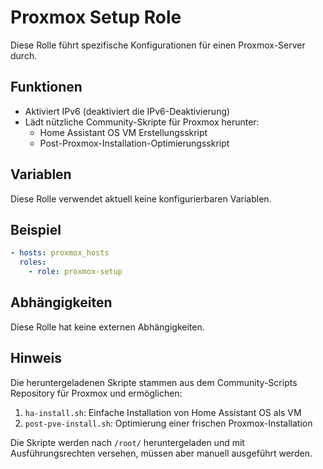 # Proxmox Setup Role

Diese Rolle führt spezifische Konfigurationen für einen Proxmox-Server durch.

## Funktionen

- Aktiviert IPv6 (deaktiviert die IPv6-Deaktivierung)
- Lädt nützliche Community-Skripte für Proxmox herunter:
  - Home Assistant OS VM Erstellungsskript
  - Post-Proxmox-Installation-Optimierungsskript

## Variablen

Diese Rolle verwendet aktuell keine konfigurierbaren Variablen.

## Beispiel

```yaml
- hosts: proxmox_hosts
  roles:
    - role: proxmox-setup
```

## Abhängigkeiten

Diese Rolle hat keine externen Abhängigkeiten.

## Hinweis

Die heruntergeladenen Skripte stammen aus dem Community-Scripts Repository für Proxmox und ermöglichen:

1. `ha-install.sh`: Einfache Installation von Home Assistant OS als VM
2. `post-pve-install.sh`: Optimierung einer frischen Proxmox-Installation

Die Skripte werden nach `/root/` heruntergeladen und mit Ausführungsrechten versehen, müssen aber manuell ausgeführt werden.